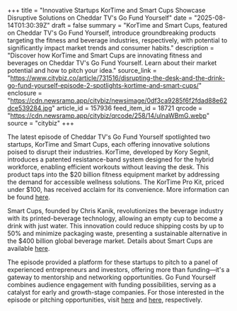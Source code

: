 +++
title = "Innovative Startups KorTime and Smart Cups Showcase Disruptive Solutions on Cheddar TV's Go Fund Yourself"
date = "2025-08-14T01:30:39Z"
draft = false
summary = "KorTime and Smart Cups, featured on Cheddar TV's Go Fund Yourself, introduce groundbreaking products targeting the fitness and beverage industries, respectively, with potential to significantly impact market trends and consumer habits."
description = "Discover how KorTime and Smart Cups are innovating fitness and beverages on Cheddar TV's Go Fund Yourself. Learn about their market potential and how to pitch your idea."
source_link = "https://www.citybiz.co/article/731516/disrupting-the-desk-and-the-drink-go-fund-yourself-episode-2-spotlights-kortime-and-smart-cups/"
enclosure = "https://cdn.newsramp.app/citybiz/newsimage/0df3ca9285f6f2fdad88e62dce539284.jpg"
article_id = 157936
feed_item_id = 18721
qrcode = "https://cdn.newsramp.app/citybiz/qrcode/258/14/ulnaWBmG.webp"
source = "citybiz"
+++

<p>The latest episode of Cheddar TV's Go Fund Yourself spotlighted two startups, KorTime and Smart Cups, each offering innovative solutions poised to disrupt their industries. KorTime, developed by Kory Segnit, introduces a patented resistance-band system designed for the hybrid workforce, enabling efficient workouts without leaving the desk. This product taps into the $20 billion fitness equipment market by addressing the demand for accessible wellness solutions. The KorTime Pro Kit, priced under $100, has received acclaim for its convenience. More information can be found <a href='here' rel='nofollow' target='_blank'>here</a>.</p><p>Smart Cups, founded by Chris Kanik, revolutionizes the beverage industry with its printed-beverage technology, allowing an empty cup to become a drink with just water. This innovation could reduce shipping costs by up to 50% and minimize packaging waste, presenting a sustainable alternative in the $400 billion global beverage market. Details about Smart Cups are available <a href='here' rel='nofollow' target='_blank'>here</a>.</p><p>The episode provided a platform for these startups to pitch to a panel of experienced entrepreneurs and investors, offering more than funding—it's a gateway to mentorship and networking opportunities. Go Fund Yourself combines audience engagement with funding possibilities, serving as a catalyst for early and growth-stage companies. For those interested in the episode or pitching opportunities, visit <a href='here' rel='nofollow' target='_blank'>here</a> and <a href='here' rel='nofollow' target='_blank'>here</a>, respectively.</p>